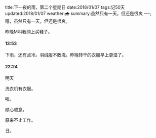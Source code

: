 title:下一夜的雨，第二个星期日
date:2018/01/07
tags:记50天
updated:2018/01/07
weather:🌧
summary:虽然只有一天，但还是很爽
---;
嗯，虽然只有一天，但还是很爽。

昨晚M叫我网上买鞋子。

#### 13:53

下雨，还有点冷。羽绒服不敢洗。昨晚转干的衣服早上更湿了。

#### 22:24

明天

洗衣机有衣服。

唉。

顺心顺意。

原来不止工作。

日。

 
